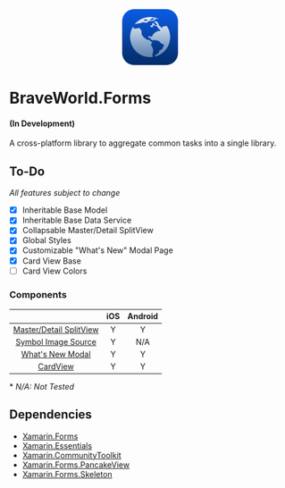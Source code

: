 <center>
<img src="https://raw.githubusercontent.com/braveworldinc/BraveWorld.Forms/main/assets/package-icon.png" height="100"/>
</center>

<h1>BraveWorld.Forms</h1>
<h4>(In Development)</h4>

A cross-platform library to aggregate common tasks into a single library.

## To-Do

*All features subject to change*

- [x] Inheritable Base Model
- [x] Inheritable Base Data Service
- [x] Collapsable Master/Detail SplitView
- [x] Global Styles
- [X] Customizable "What's New" Modal Page
- [X] Card View Base
- [ ] Card View Colors

### Components
|                         | iOS | Android |
| :---------------------: | :-: | :-----: |
| [Master/Detail SplitView](https://github.com/braveworldinc/BraveWorld.Forms/blob/main/src/BraveWorld.Forms/Views/MasterDetailView.shared.cs) | Y | Y |
| [Symbol Image Source](https://github.com/braveworldinc/BraveWorld.Forms/blob/main/src/BraveWorld.Forms/Views/SymbolImageSource/SymbolImageSource.shared.cs) | Y | N/A |
| [What's New Modal](https://github.com/braveworldinc/BraveWorld.Forms/tree/main/src/BraveWorld.Forms/Views/WhatsNewPage) | Y | Y |
| [CardView](https://github.com/braveworldinc/BraveWorld.Forms/tree/main/src/BraveWorld.Forms/Views/CardView) | Y | Y |

\* *N/A: Not Tested*


## Dependencies
- [Xamarin.Forms](https://github.com/xamarin/Xamarin.Forms)
- [Xamarin.Essentials](https://github.com/xamarin/Essentials)
- [Xamarin.CommunityToolkit](https://github.com/xamarin/XamarinCommunityToolkit)
- [Xamarin.Forms.PancakeView](https://github.com/sthewissen/Xamarin.Forms.PancakeView)
- [Xamarin.Forms.Skeleton](https://github.com/HorusSoftwareUY/Xamarin.Forms.Skeleton)
